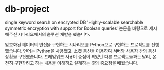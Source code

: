 # db-project
single keyword search on encrypted DB
'Highly-scalable searchable symmetric encryption with support for Boolean queries'  논문을 바탕으로 제시해주신 시나리오에서의 솔루션 개발을 했습니다.

암호화된 데이터의 연산을 구현하는 시나리오를 Python으로 구현하는 프로젝트를 진행했습니다.
언어는 Python을 사용했고, 소켓 통신을 이용하여 서버와 사용자 간의 통신 상황을 구현했습니다.
프레임워크 사용이 중심이 되었던 다른 프로젝트들과는 달리, 온전히 구현하려고 하는 내용을 이해하고 설계하는 것의 중요점을 배웠습니다.
